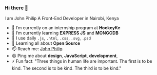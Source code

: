 ### Hi there 👋


I am John Philip A Front-End Developer in Nairobi, Kenya

- 🔭 I’m currently on an internship program at **HockeyKe**
- 🌱 I’m currently learning **EXPRESS JS** and **MONGODB**
- 👯 I use daily `.js`, `.html`, `.css`, `.svg`, `.psd`
- 💬 Learning all about **Open Source**
- 📫 Reach me: [John Philip](https://www.linkedin.com/in/amjohnphilip/)
- 😄 Ping me about **design**, **JavaScript**, **development**,
- ⚡ Fun fact: "Three things in human life are important. The first is to be kind. The second is to be kind. The third is to be kind."
